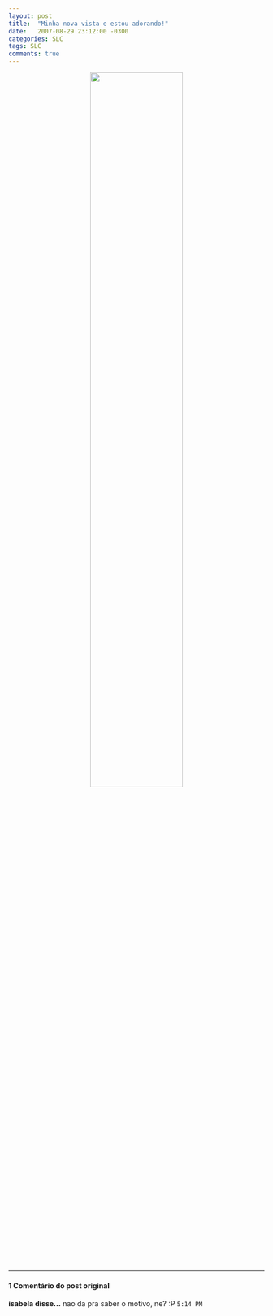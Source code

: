 ```yaml
---
layout: post
title:  "Minha nova vista e estou adorando!"
date:   2007-08-29 23:12:00 -0300
categories: SLC 
tags: SLC
comments: true
---
```


<center><img  class="post-image" src="/blog/images/novavista.jpg" style="width: 60%;" /></center>

---

#### 1 Comentário do post original

**isabela disse...**
nao da pra saber o motivo, ne? :P  `5:14 PM`  
